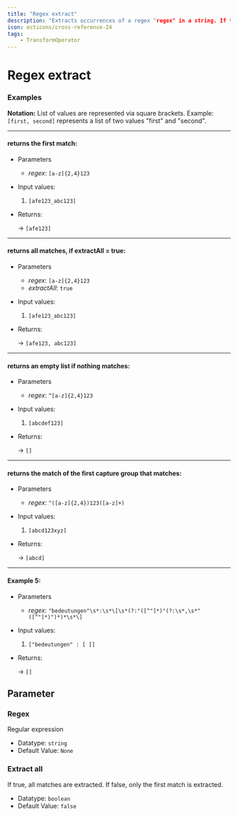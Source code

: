 ```yaml
---
title: "Regex extract"
description: "Extracts occurrences of a regex "regex" in a string. If there is at least one capture group, it will return the string of the first capture group instead."
icon: octicons/cross-reference-24
tags: 
    - TransformOperator
---
```

# Regex extract
<!-- This file was generated - DO NOT CHANGE IT MANUALLY -->




### Examples

**Notation:** List of values are represented via square brackets. Example: `[first, second]` represents a list of two values "first" and "second".

---
#### returns the first match:

* Parameters
  * *regex*: `[a-z]{2,4}123`

* Input values:
  1. `[afe123_abc123]`

* Returns:

  → `[afe123]`


---
#### returns all matches, if extractAll = true:

* Parameters
  * *regex*: `[a-z]{2,4}123`
  * *extractAll*: `true`

* Input values:
  1. `[afe123_abc123]`

* Returns:

  → `[afe123, abc123]`


---
#### returns an empty list if nothing matches:

* Parameters
  * *regex*: `^[a-z]{2,4}123`

* Input values:
  1. `[abcdef123]`

* Returns:

  → `[]`


---
#### returns the match of the first capture group that matches:

* Parameters
  * *regex*: `^([a-z]{2,4})123([a-z]+)`

* Input values:
  1. `[abcd123xyz]`

* Returns:

  → `[abcd]`


---
#### Example 5:

* Parameters
  * *regex*: `"bedeutungen"\s*:\s*\[\s*(?:"([^"]*)"(?:\s*,\s*"([^"]*)")*)*\s*\]`

* Input values:
  1. `["bedeutungen" : [ ]]`

* Returns:

  → `[]`




## Parameter

### Regex

Regular expression

- Datatype: `string`
- Default Value: `None`



### Extract all

If true, all matches are extracted. If false, only the first match is extracted.

- Datatype: `boolean`
- Default Value: `false`



